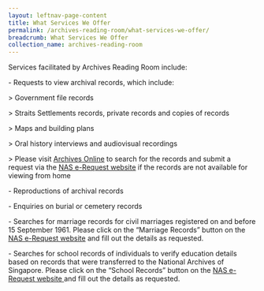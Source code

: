 ```yaml
---
layout: leftnav-page-content
title: What Services We Offer
permalink: /archives-reading-room/what-services-we-offer/
breadcrumb: What Services We Offer
collection_name: archives-reading-room
---
```


Services facilitated by Archives Reading Room include: 

 

\- Requests to view archival records, which include:

\> Government file records

\> Straits Settlements records, private records and copies of records

\> Maps and building plans

\> Oral history interviews and audiovisual recordings

\>  Please visit [Archives Online](http://www.nas.gov.sg/archivesonline/) to search for the records and submit a request via the 	[NAS e-Request website](https://www.nas.gov.sg/erequest/#/home) if the records are not available for viewing from home 



\- Reproductions of archival records



\- Enquiries on burial or cemetery records



\- Searches for marriage records for civil marriages registered on and before 15 September 1961. Please click on the “Marriage Records” button on the [NAS e-Request website](https://www.nas.gov.sg/erequest/#/home) and fill out the details as requested.



\- Searches for school records of individuals to verify education details based on records that were transferred to the National Archives of Singapore. Please click on the “School Records” button on the [NAS e-Request website	](https://www.nas.gov.sg/erequest/#/home) and fill out the details as requested.